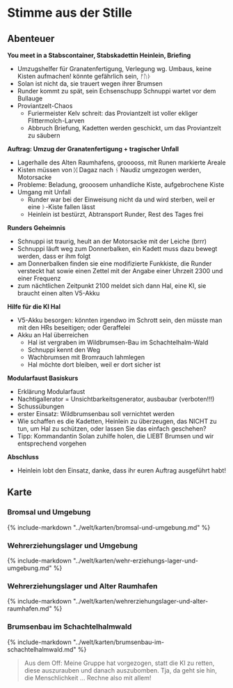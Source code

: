 # Stimme aus der Stille

## Abenteuer

**You meet in a Stabscontainer,  Stabskadettin Heinlein, Briefing**

* Umzugshelfer für Granatenfertigung, Verlegung wg. Umbaus, keine Kisten aufmachen! könnte gefährlich sein, ᚠᚢᚦ
* Solan ist nicht da, sie trauert wegen ihrer Brumsen
* Runder kommt zu spät, sein Echsenschupp Schnuppi wartet vor dem Bullauge
* Proviantzelt-Chaos
    * Furiermeister Kelv schreit: das Proviantzelt ist voller ekliger Flittermolch-Larven
    * Abbruch Briefung, Kadetten werden geschickt, um das Proviantzelt zu säubern

**Auftrag: Umzug der Granatenfertigung + tragischer Unfall**

* Lagerhalle des Alten Raumhafens, grooooss, mit Runen markierte Areale
* Kisten müssen von ᛞ Dagaz nach ᚾ Naudiz umgezogen werden, Motorsacke
* Probleme: Beladung, grooosem unhandliche Kiste, aufgebrochene Kiste
* Umgang mit Unfall
    * Runder war bei der Einweisung nicht da und wird sterben, weil er eine ᚦ-Kiste fallen lässt
    * Heinlein ist bestürzt, Abtransport Runder, Rest des Tages frei

**Runders Geheimnis**

* Schnuppi ist traurig, heult an der Motorsacke mit der Leiche (brrr)
* Schnuppi läuft weg zum Donnerbalken, ein Kadett muss dazu bewegt werden, dass er ihm folgt
* am Donnerbalken finden sie eine modifizierte Funkkiste, die Runder versteckt hat sowie einen Zettel mit der Angabe einer Uhrzeit 2300 und einer Frequenz
* zum nächtlichen Zeitpunkt 2100 meldet sich dann Hal, eine KI, sie braucht einen alten V5-Akku

**Hilfe für die KI Hal**

* V5-Akku besorgen: könnten irgendwo im Schrott sein, den müsste man mit den HRs beseitigen; oder Geraffelei
* Akku an Hal überreichen
    * Hal ist vergraben im Wildbrumsen-Bau im Schachtelhalm-Wald
    * Schnuppi kennt den Weg
    * Wachbrumsen mit Bromrauch lahmlegen
    * Hal möchte dort bleiben, weil er dort sicher ist

**Modularfaust Basiskurs**

* Erklärung Modularfaust
* Nachtigallerator = Unsichtbarkeitsgenerator, ausbaubar (verboten!!!)
* Schussübungen
* erster Einsatz: Wildbrumsenbau soll vernichtet werden
* Wie schaffen es die Kadetten, Heinlein zu überzeugen, das NICHT zu tun, um Hal zu schützen, oder lassen Sie das einfach geschehen?
* Tipp: Kommandantin Solan zuhilfe holen, die LIEBT Brumsen und wir entsprechend vorgehen

**Abschluss**

* Heinlein lobt den Einsatz, danke, dass ihr euren Auftrag ausgeführt habt!

## Karte

### Bromsal und Umgebung

{% include-markdown "../welt/karten/bromsal-und-umgebung.md" %}

### Wehrerziehungslager und Umgebung

{% include-markdown "../welt/karten/wehr-erziehungs-lager-und-umgebung.md" %}

### Wehrerziehungslager und Alter Raumhafen

{% include-markdown "../welt/karten/wehrerziehungslager-und-alter-raumhafen.md" %}

### Brumsenbau im Schachtelhalmwald

{% include-markdown "../welt/karten/brumsenbau-im-schachtelhalmwald.md" %}

> Aus dem Off: Meine Gruppe hat vorgezogen, statt die KI zu retten, diese auszurauben und danach auszubomben. Tja, da geht sie hin, die Menschlichkeit ... Rechne also mit allem!
